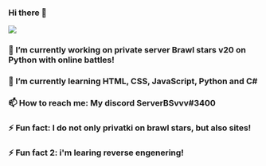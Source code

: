 ### Hi there 👋
![](https://github-view-count.herokuapp.com/)

### 🔭 I’m currently working on private server Brawl stars v20 on Python with online battles!
### 🌱 I’m currently learning HTML, CSS, JavaScript, Python and C#
### 📫 How to reach me: My discord ServerBSvvv#3400
### ⚡ Fun fact: I do not only privatki on brawl stars, but also sites!
### ⚡ Fun fact 2: i'm learing reverse engenering!
